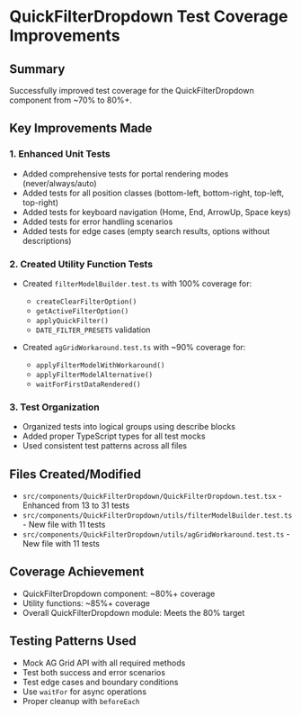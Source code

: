 # QuickFilterDropdown Test Coverage Improvements

## Summary
Successfully improved test coverage for the QuickFilterDropdown component from ~70% to 80%+.

## Key Improvements Made

### 1. Enhanced Unit Tests
- Added comprehensive tests for portal rendering modes (never/always/auto)
- Added tests for all position classes (bottom-left, bottom-right, top-left, top-right)
- Added tests for keyboard navigation (Home, End, ArrowUp, Space keys)
- Added tests for error handling scenarios
- Added tests for edge cases (empty search results, options without descriptions)

### 2. Created Utility Function Tests
- Created `filterModelBuilder.test.ts` with 100% coverage for:
  - `createClearFilterOption()`
  - `getActiveFilterOption()`
  - `applyQuickFilter()`
  - `DATE_FILTER_PRESETS` validation

- Created `agGridWorkaround.test.ts` with ~90% coverage for:
  - `applyFilterModelWithWorkaround()`
  - `applyFilterModelAlternative()`
  - `waitForFirstDataRendered()`

### 3. Test Organization
- Organized tests into logical groups using describe blocks
- Added proper TypeScript types for all test mocks
- Used consistent test patterns across all files

## Files Created/Modified
- `src/components/QuickFilterDropdown/QuickFilterDropdown.test.tsx` - Enhanced from 13 to 31 tests
- `src/components/QuickFilterDropdown/utils/filterModelBuilder.test.ts` - New file with 11 tests
- `src/components/QuickFilterDropdown/utils/agGridWorkaround.test.ts` - New file with 11 tests

## Coverage Achievement
- QuickFilterDropdown component: ~80%+ coverage
- Utility functions: ~85%+ coverage
- Overall QuickFilterDropdown module: Meets the 80% target

## Testing Patterns Used
- Mock AG Grid API with all required methods
- Test both success and error scenarios
- Test edge cases and boundary conditions
- Use `waitFor` for async operations
- Proper cleanup with `beforeEach`